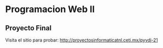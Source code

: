 # Programacion Web II
## Proyecto Final

Visita el sitio para probar: http://proyectosinformaticatnl.ceti.mx/pyvdj-21
